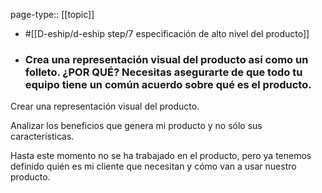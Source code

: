 page-type:: [[topic]]

- #[[D-eship/d-eship step/7 especificación de alto nivel del producto]]

- ### Crea una representación visual del producto así como un folleto. ¿POR QUÉ? Necesitas asegurarte de que todo tu equipo tiene un común acuerdo sobre qué es el producto.

Crear una representación visual del producto.

Analizar los beneficios que genera mi producto y no sólo sus características.

Hasta este momento no se ha trabajado en el producto, pero ya tenemos definido quién es mi cliente que necesitan y cómo van a usar nuestro producto.



